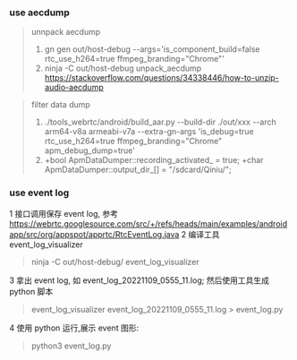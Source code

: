 ### use aecdump

> unnpack aecdump
> 1. gn gen out/host-debug --args='is_component_build=false rtc_use_h264=true ffmpeg_branding="Chrome"'
> 2. ninja -C out/host-debug unpack_aecdump
> https://stackoverflow.com/questions/34338446/how-to-unzip-audio-aecdump

> filter data dump 
> 1. ./tools_webrtc/android/build_aar.py --build-dir ./out/xxx --arch arm64-v8a armeabi-v7a --extra-gn-args 'is_debug=true rtc_use_h264=true ffmpeg_branding="Chrome" apm_debug_dump=true'
> 2. +bool ApmDataDumper::recording_activated_ = true;
>    +char ApmDataDumper::output_dir_[] = "/sdcard/Qiniu/";

### use event log
1 接口调用保存 event log, 参考 https://webrtc.googlesource.com/src/+/refs/heads/main/examples/androidapp/src/org/appspot/apprtc/RtcEventLog.java
2 编译工具 event_log_visualizer
  > ninja -C out/host-debug/ event_log_visualizer

3 拿出 event log, 如 event_log_20221109_0555_11.log; 然后使用工具生成 python 脚本
  > event_log_visualizer event_log_20221109_0555_11.log > event_log.py

4 使用 python 运行,展示 event 图形:
  > python3 event_log.py
